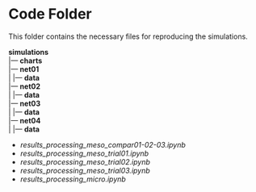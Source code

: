 # Code Folder 

This folder contains the necessary files for reproducing the simulations.

**simulations**  
|&mdash; **charts**   
|&mdash; **net01**  
| 	|&mdash; **data**  
|&mdash; **net02**  
| 	|&mdash; **data**  
|&mdash; **net03**  
|	|&mdash; **data**  
|&mdash; **net04**  
| 	|&mdash; **data**  
* *results_processing_meso_compar01-02-03.ipynb*
* *results_processing_meso_trial01.ipynb*
* *results_processing_meso_trial02.ipynb*
* *results_processing_meso_trial03.ipynb*
* *results_processing_micro.ipynb*

